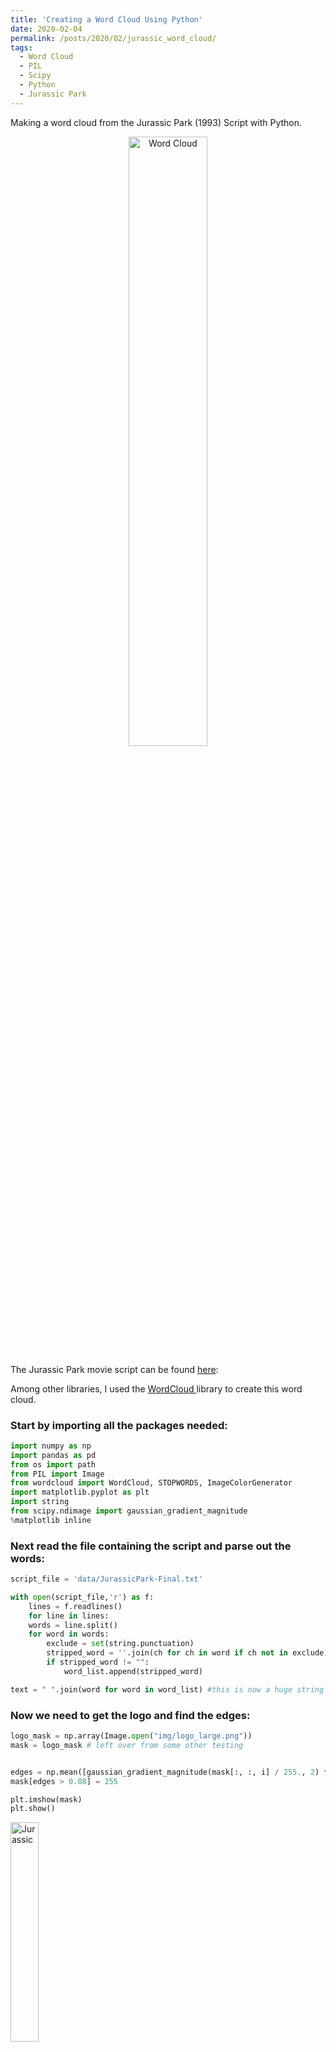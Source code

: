 ```yaml
---
title: 'Creating a Word Cloud Using Python'
date: 2020-02-04
permalink: /posts/2020/02/jurassic_word_cloud/
tags:
  - Word Cloud
  - PIL
  - Scipy
  - Python
  - Jurassic Park
---
```

Making a word cloud from the Jurassic Park (1993) Script with Python.


<p align="center">
  <img src="../../../../images/word_cloud_jurassic2.png" alt="Word Cloud" style="width:50%" />
</p>


The Jurassic Park movie script can be found <a href = "https://www.springfieldspringfield.co.uk/movie_script.php?movie=jurassic-park">here</a>: 


Among other libraries, I used the <a href= "http://amueller.github.io/word_cloud"> WordCloud </a> library to create this word cloud. 

### Start by importing all the packages needed:

```python
import numpy as np
import pandas as pd
from os import path
from PIL import Image
from wordcloud import WordCloud, STOPWORDS, ImageColorGenerator
import matplotlib.pyplot as plt
import string
from scipy.ndimage import gaussian_gradient_magnitude
%matplotlib inline
```

### Next read the file containing the script and parse out the words:

```python
script_file = 'data/JurassicPark-Final.txt'

with open(script_file,'r') as f:
    lines = f.readlines()
    for line in lines:
	words = line.split()
	for word in words:
	    exclude = set(string.punctuation)
	    stripped_word = ''.join(ch for ch in word if ch not in exclude) # Exclude punctuation
	    if stripped_word != "":
	        word_list.append(stripped_word)

text = " ".join(word for word in word_list) #this is now a huge string containing the entire script!

```

### Now we need to get the logo and find the edges:

```python
logo_mask = np.array(Image.open("img/logo_large.png"))
mask = logo_mask # left over from some other testing


edges = np.mean([gaussian_gradient_magnitude(mask[:, :, i] / 255., 2) for i in range(3)], axis=0)
mask[edges > 0.08] = 255

plt.imshow(mask)
plt.show()
```

<img src="../../../../images/logo_large.png" alt="Jurassic" style="width:30%">


### Create the Word Cloud
```python
# Create stopword list:
stopwords = set(STOPWORDS)
stopwords.update(["youre", "Theyre", "Ill", "well","Im","Thats", "Id","Dont", "Theres","Ive",
                 "Didnt","Hes"]) #ignore some boring words

# Create a word cloud image
wc = WordCloud(stopwords = stopwords,max_words=5000, mask=mask, max_font_size=100, random_state=20,
               relative_scaling=0.5)

# Generate a wordcloud
wc.generate(text)
```

### Finally, add some coloring and make it look nice:
```python
#create coloring from image
image_colors = ImageColorGenerator(mask)
wc.recolor(color_func=image_colors)
plt.figure(figsize=(10, 10))
plt.imshow(wc, interpolation="bilinear")


image = Image.open('img/logo_large.png')# add the logo back in so you can see it a little better
plt.imshow(image, alpha=0.2)

plt.axis("off")
```

### If you want to save your images:
```python
wc.to_file("img/word_cloud_jurassic.png") #only saves word cloud
plt.savefig("img/word_cloud_jurassic2.png", bbox_inches = 'tight') # saves everything
```

<p align="center">
  <img src="../../../../images/word_cloud_jurassic2.png" alt="Word Cloud" style="width:100%" />
</p>






